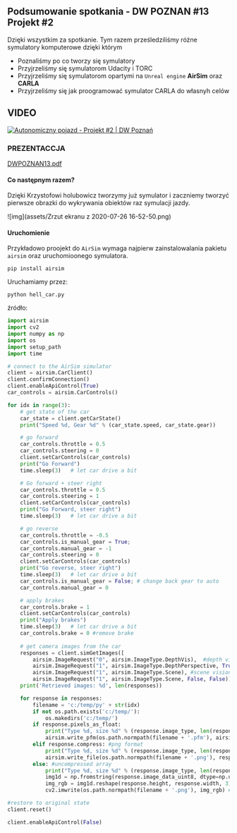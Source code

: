 

## Podsumowanie spotkania - DW POZNAN #13 Projekt #2

Dzięki wszystkim za spotkanie.  Tym razem prześledziliśmy różne symulatory komputerowe dzięki którym 

* Poznaliśmy po co tworzy się symulatory
* Przyjrzeliśmy się symulatorom Udacity i TORC
* Przyjrzeliśmy się symulatorom opartymi na `Unreal engine` **AirSim** oraz **CARLA**
* Przyjrzeliśmy się jak proogramować symulator CARLA do własnyh celów

## VIDEO

[![Autonomiczny pojazd - Projekt #2 | DW Poznań](http://img.youtube.com/vi/Hh4UfDU6Gpk/0.jpg)](https://youtu.be/Hh4UfDU6Gpk?list=PLa8KbhSQZVUhFsfa2Por7p10Oo8LKoBmD)

### PREZENTACCJA

[DWPOZNAN13.pdf](https://github.com/dataworkshop/dw-poznan-project/blob/master/spotkania/2020-07-23/DWPOZNAN_13.pdf)

#### Co następnym razem?

Dzięki Krzystofowi holubowicz tworzymy już symulator i zaczniemy tworzyć pierwsze obrazki do wykrywania obiektów raz symulacji jazdy. 

![img](assets/Zrzut ekranu z 2020-07-26 16-52-50.png)



#### Uruchomienie

Przykładowo proojekt do `AirSim` wymaga najpierw zainstalowalania pakietu `airsim` oraz uruchomioonego symulatora.

```
pip install airsim
```

Uruchamiamy przez:

```
python hell_car.py
```

źródło:

```python
import airsim
import cv2
import numpy as np
import os
import setup_path 
import time

# connect to the AirSim simulator 
client = airsim.CarClient()
client.confirmConnection()
client.enableApiControl(True)
car_controls = airsim.CarControls()

for idx in range(3):
    # get state of the car
    car_state = client.getCarState()
    print("Speed %d, Gear %d" % (car_state.speed, car_state.gear))

    # go forward
    car_controls.throttle = 0.5
    car_controls.steering = 0
    client.setCarControls(car_controls)
    print("Go Forward")
    time.sleep(3)   # let car drive a bit

    # Go forward + steer right
    car_controls.throttle = 0.5
    car_controls.steering = 1
    client.setCarControls(car_controls)
    print("Go Forward, steer right")
    time.sleep(3)   # let car drive a bit

    # go reverse
    car_controls.throttle = -0.5
    car_controls.is_manual_gear = True;
    car_controls.manual_gear = -1
    car_controls.steering = 0
    client.setCarControls(car_controls)
    print("Go reverse, steer right")
    time.sleep(3)   # let car drive a bit
    car_controls.is_manual_gear = False; # change back gear to auto
    car_controls.manual_gear = 0  

    # apply brakes
    car_controls.brake = 1
    client.setCarControls(car_controls)
    print("Apply brakes")
    time.sleep(3)   # let car drive a bit
    car_controls.brake = 0 #remove brake
    
    # get camera images from the car
    responses = client.simGetImages([
        airsim.ImageRequest("0", airsim.ImageType.DepthVis),  #depth visualization image
        airsim.ImageRequest("1", airsim.ImageType.DepthPerspective, True), #depth in perspective projection
        airsim.ImageRequest("1", airsim.ImageType.Scene), #scene vision image in png format
        airsim.ImageRequest("1", airsim.ImageType.Scene, False, False)])  #scene vision image in uncompressed RGB array
    print('Retrieved images: %d', len(responses))

    for response in responses:
        filename = 'c:/temp/py' + str(idx)
        if not os.path.exists('c:/temp/'):
            os.makedirs('c:/temp/')
        if response.pixels_as_float:
            print("Type %d, size %d" % (response.image_type, len(response.image_data_float)))
            airsim.write_pfm(os.path.normpath(filename + '.pfm'), airsim.get_pfm_array(response))
        elif response.compress: #png format
            print("Type %d, size %d" % (response.image_type, len(response.image_data_uint8)))
            airsim.write_file(os.path.normpath(filename + '.png'), response.image_data_uint8)
        else: #uncompressed array
            print("Type %d, size %d" % (response.image_type, len(response.image_data_uint8)))
            img1d = np.fromstring(response.image_data_uint8, dtype=np.uint8) # get numpy array
            img_rgb = img1d.reshape(response.height, response.width, 3) # reshape array to 3 channel image array H X W X 3
            cv2.imwrite(os.path.normpath(filename + '.png'), img_rgb) # write to png 

#restore to original state
client.reset()

client.enableApiControl(False)
```

